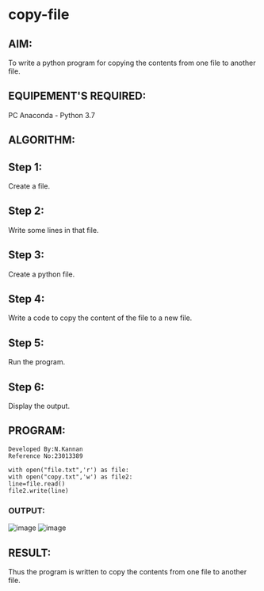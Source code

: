 # copy-file
## AIM:
To write a python program for copying the contents from one file to another file.

## EQUIPEMENT'S REQUIRED: 
PC
Anaconda - Python 3.7

## ALGORITHM:
## Step 1:
Create a file.

## Step 2:
Write some lines in that file.

## Step 3:
Create a python file.

## Step 4:
Write a code to copy the content of the file to a new file.

## Step 5:
Run the program.

## Step 6:
Display the output.

## PROGRAM:
```
Developed By:N.Kannan
Reference No:23013389

with open("file.txt",'r') as file:
with open("copy.txt",'w') as file2:
line=file.read()
file2.write(line)
```

### OUTPUT:
![image](https://github.com/kannan-nagaraju/copy-file/assets/145742755/0f3cd9a6-f402-4f93-b02d-01ccb5d79c97)
![image](https://github.com/kannan-nagaraju/copy-file/assets/145742755/989e36a8-b72b-4832-9bcb-0f1671c761b0)



## RESULT:
Thus the program is written to copy the contents from one file to another file.
